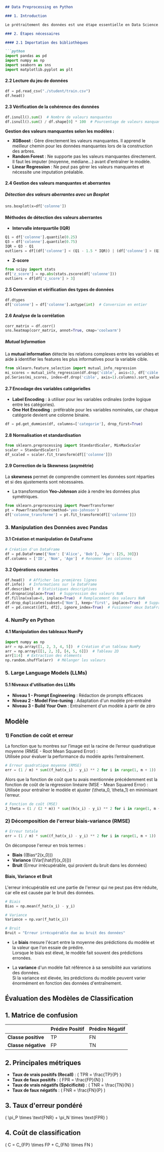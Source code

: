 ```markdown
## Data Preprocessing en Python

### 1. Introduction

Le prétraitement des données est une étape essentielle en Data Science. Ce processus permet de nettoyer, transformer et préparer les données pour une analyse plus efficace et précise.

### 2. Étapes nécessaires

#### 2.1 Importation des bibliothèques

```python
import pandas as pd
import numpy as np
import seaborn as sns
import matplotlib.pyplot as plt
```

#### 2.2 Lecture du jeu de données

```python
df = pd.read_csv("./student/train.csv")
df.head()
```

#### 2.3 Vérification de la cohérence des données

```python
df.isnull().sum()  # Nombre de valeurs manquantes
df.isnull().sum() / df.shape[0] * 100  # Pourcentage de valeurs manquantes
```

**Gestion des valeurs manquantes selon les modèles :**

- **XGBoost** : Gère directement les valeurs manquantes. Il apprend le meilleur chemin pour les données manquantes lors de la construction des arbres.
- **Random Forest** : Ne supporte pas les valeurs manquantes directement. Il faut les imputer (moyenne, médiane...) avant d'entraîner le modèle.
- **Linear Regression** : Ne peut pas gérer les valeurs manquantes et nécessite une imputation préalable.

#### 2.4 Gestion des valeurs manquantes et aberrantes

##### Détection des valeurs aberrantes avec un Boxplot

```python
sns.boxplot(x=df['colonne'])
```

#### Méthodes de détection des valeurs aberrantes

- **Intervalle interquartile (IQR)**

```python
Q1 = df['colonne'].quantile(0.25)
Q3 = df['colonne'].quantile(0.75)
IQR = Q3 - Q1
outliers = df[(df['colonne'] < (Q1 - 1.5 * IQR)) | (df['colonne'] > (Q3 + 1.5 * IQR))]
```

- **Z-score**

```python
from scipy import stats
df['z_score'] = np.abs(stats.zscore(df['colonne']))
outliers = df[df['z_score'] > 3]
```

#### 2.5 Conversion et vérification des types de données

```python
df.dtypes
df['colonne'] = df['colonne'].astype(int)  # Conversion en entier
```

#### 2.6 Analyse de la corrélation

```python
corr_matrix = df.corr()
sns.heatmap(corr_matrix, annot=True, cmap='coolwarm')
```

##### Mutual Information

La **mutual information** détecte les relations complexes entre les variables et aide à identifier les features les plus informatives pour la variable cible.

```python
from sklearn.feature_selection import mutual_info_regression
mi_scores = mutual_info_regression(df.drop('cible', axis=1), df['cible'])
pd.Series(mi_scores, index=df.drop('cible', axis=1).columns).sort_values(ascending=False)
```

#### 2.7 Encodage des variables catégorielles

- **Label Encoding** : à utiliser pour les variables ordinales (ordre logique entre les catégories).
- **One Hot Encoding** : préférable pour les variables nominales, car chaque catégorie devient une colonne binaire.

```python
df = pd.get_dummies(df, columns=['categorie'], drop_first=True)
```

#### 2.8 Normalisation et standardisation

```python
from sklearn.preprocessing import StandardScaler, MinMaxScaler
scaler = StandardScaler()
df_scaled = scaler.fit_transform(df[['colonne']])
```

#### 2.9 Correction de la Skewness (asymétrie)

La **skewness** permet de comprendre comment les données sont réparties et si des ajustements sont nécessaires.

- La transformation **Yeo-Johnson** aide à rendre les données plus symétriques.

```python
from sklearn.preprocessing import PowerTransformer
pt = PowerTransformer(method='yeo-johnson')
df['colonne_transforme'] = pt.fit_transform(df[['colonne']])
```

### 3. Manipulation des Données avec Pandas

#### 3.1 Création et manipulation de DataFrame

```python
# Création d'un DataFrame
df = pd.DataFrame({'Nom': ['Alice', 'Bob'], 'Age': [25, 30]})
df.columns = ['ID', 'Nom', 'Age']  # Renommer les colonnes
```

#### 3.2 Opérations courantes

```python
df.head()  # Afficher les premières lignes
df.info()  # Informations sur le DataFrame
df.describe()  # Statistiques descriptives
df.dropna(inplace=True)  # Suppression des valeurs NaN
df.fillna(value=0, inplace=True)  # Remplacement des valeurs NaN
df.drop_duplicates(subset=['Nom'], keep='first', inplace=True)  # Suppression des doublons
df = pd.concat([df1, df2], ignore_index=True)  # Fusionner deux DataFrames
```

### 4. NumPy en Python

#### 4.1 Manipulation des tableaux NumPy

```python
import numpy as np
arr = np.array([1, 2, 3, 4, 5])  # Création d'un tableau NumPy
arr = np.array([[1, 2, 3], [4, 5, 6]])  # Tableau 2D
arr[1:4]  # Extraction des éléments
np.random.shuffle(arr)  # Mélanger les valeurs
```

### 5. Large Language Models (LLMs)

#### 5.1 Niveaux d'utilisation des LLMs

- **Niveau 1 - Prompt Engineering** : Rédaction de prompts efficaces
- **Niveau 2 - Model Fine-tuning** : Adaptation d'un modèle pré-entraîné
- **Niveau 3 - Build Your Own** : Entraînement d'un modèle à partir de zéro
  
## Modèle

### 1) Fonction de coût et erreur

La fonction que tu montres sur l’image est la racine de l’erreur quadratique moyenne (RMSE - Root Mean Squared Error) :  
Utilisée pour évaluer la performance du modèle après l’entraînement.

```python
# Erreur quadratique moyenne (RMSE)
err = (1 / m) * sum((f_hat(x_i) - y_i) ** 2 for i in range(1, m + 1))
```

Alors que la fonction de coût que tu avais mentionnée précédemment est la fonction de coût de la régression linéaire (MSE - Mean Squared Error) :  
Utilisée pour entraîner le modèle et ajuster \(\theta_0, \theta_1\) en minimisant l’erreur.

```python
# Fonction de coût (MSE)
J_theta = (1 / (2 * m)) * sum((h(x_i) - y_i) ** 2 for i in range(1, m + 1))
```

### 2) Décomposition de l'erreur biais-variance (RMSE)

```python
# Erreur totale
err = (1 / m) * sum((f_hat(x_i) - y_i) ** 2 for i in range(1, m + 1))
```

On décompose l'erreur en trois termes :  

- **Biais** (\(Bias^2(x_0)\))  
- **Variance** (\(Var[\hat{f}(x_0)]\))  
- **Bruit** (Erreur irrécupérable, qui provient du bruit dans les données)

#### Biais, Variance et Bruit

L'erreur irrécupérable est une partie de l'erreur qui ne peut pas être réduite, car elle est causée par le bruit des données.

```python
# Biais
Bias = np.mean(f_hat(x_i) - y_i)

# Variance
Variance = np.var(f_hat(x_i))

# Bruit
Bruit = "Erreur irrécupérable due au bruit des données"
```

- Le **biais** mesure l'écart entre la moyenne des prédictions du modèle et la valeur que l'on essaie de prédire.  
  Lorsque le biais est élevé, le modèle fait souvent des prédictions erronées.
  
- La **variance** d'un modèle fait référence à sa sensibilité aux variations des données.  
  Si la variance est élevée, les prédictions du modèle peuvent varier énormément en fonction des données d'entraînement.

## Évaluation des Modèles de Classification

## 1. Matrice de confusion
|                | Prédire Positif | Prédire Négatif |
|---------------|----------------|----------------|
| **Classe positive** | TP | FN |
| **Classe négative** | FP | TN |

## 2. Principales métriques
- **Taux de vrais positifs (Recall)** : \( TPR = \frac{TP}{P} \)
- **Taux de faux positifs** : \( FPR = \frac{FP}{N} \)
- **Taux de vrais négatifs (Spécificité)** : \( TNR = \frac{TN}{N} \)
- **Taux de faux négatifs** : \( FNR = \frac{FN}{P} \)

## 3. Taux d'erreur pondéré
\( \pi_P \times \text{FNR} + \pi_N \times \text{FPR} \)

## 4. Coût de classification
\( C = C_{FP} \times FP + C_{FN} \times FN \)
```

